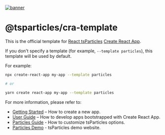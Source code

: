 [![banner](https://particles.js.org/images/banner3.png)](https://particles.js.org)

# @tsparticles/cra-template

This is the official template for [React tsParticles](https://github.com/matteobruni/tsparticles) [Create React App](https://github.com/facebook/create-react-app).

If you don't specify a template (for example, `--template particles`), this template will be used by default.

For example:

```sh
npx create-react-app my-app --template particles

# or

yarn create react-app my-app --template particles
```

For more information, please refer to:

- [Getting Started](https://create-react-app.dev/docs/getting-started) – How to create a new app.
- [User Guide](https://create-react-app.dev) – How to develop apps bootstrapped with Create React App.
- [Particles Guide](https://github.com/matteobruni/tsparticles) - How to customize tsParticles options.
- [Particles Demo](https://particles.js.org) - tsParticles demo website.
